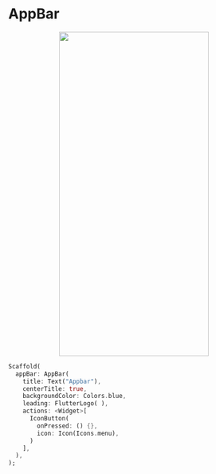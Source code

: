 # AppBar
<p align="center">
<img src="https://docs.google.com/uc?id=1IC1puPVosdwa6esZDu7GmdjWSM5rnXyu" height="649" width="300">
</p>

```dart
Scaffold(
  appBar: AppBar(
    title: Text("Appbar"),
    centerTitle: true,
    backgroundColor: Colors.blue,
    leading: FlutterLogo( ),
    actions: <Widget>[
      IconButton(
        onPressed: () {},
        icon: Icon(Icons.menu),
      )
    ],
  ),
);
```
